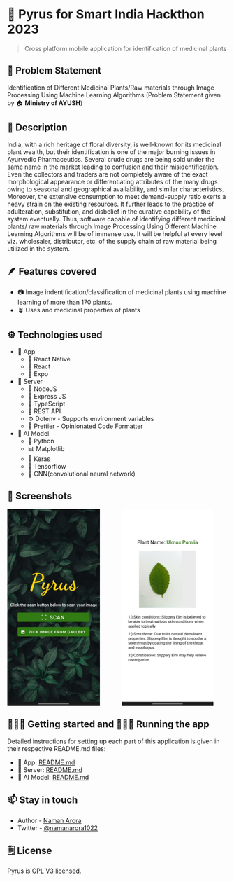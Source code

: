 # 🍎 Pyrus for Smart India Hackthon 2023

> Cross platform mobile application for identification of medicinal plants

## 🤔 Problem Statement

Identification of Different Medicinal Plants/Raw materials through Image Processing Using Machine Learning
Algorithms.(Problem Statement given by 🏠 **Ministry of AYUSH**)

## 💭 Description

India, with a rich heritage of floral diversity, is well-known for its medicinal plant wealth, but their identification
is one of the major burning issues in Ayurvedic Pharmaceutics. Several crude drugs are being sold under the same name in
the market leading to confusion and their misidentification. Even the collectors and traders are not completely aware of
the exact morphological appearance or differentiating attributes of the many drugs owing to seasonal and geographical
availability, and similar characteristics. Moreover, the extensive consumption to meet demand-supply ratio exerts a
heavy strain on the existing resources. It further leads to the practice of adulteration, substitution, and disbelief in
the curative capability of the system eventually. Thus, software capable of identifying different medicinal plants/ raw
materials through Image Processing Using Different Machine Learning Algorithms will be of immense use. It will be
helpful at every level viz. wholesaler, distributor, etc. of the supply chain of raw material being utilized in the
system.

## 🪶 Features covered

-   📷 Image indentification/classification of medicinal plants using machine learning of more than 170 plants.
-   🪴 Uses and medicinal properties of plants

## ⚙️ Technologies used

-   📱 App
    -   🔷 React Native
    -   🩵 React
    -   🎩 Expo
-   🪹 Server
    -   📌 NodeJS
    -   🚂 Express JS
    -   🎉 TypeScript
    -   🏡 REST API
    -   ⚙️ Dotenv - Supports environment variables
    -   🦋 Prettier - Opinionated Code Formatter
-   🤖 AI Model
    -   🐍 Python
    -   📊 Matplotlib
    -   🚩 Keras
    -   🍊 Tensorflow
    -   🌄 CNN(convolutional neural network)

## 📸 Screenshots

<div style="display: flex;gap: 50px;">
    <img src="./assets/landing.jpeg" alt="pyrus app" style="object-fit: contain;height: 450px;" />
    <img src="./assets/details.jpeg" alt="pyrus app" style="object-fit: contain;height: 450px;" />
</div>

## 🚶🏻‍♂️ Getting started and 🏃🏻‍♂️ Running the app

Detailed instructions for setting up each part of this application is given in their respective README.md files:

-   📱 App: [README.md](./app/README.md)
-   🪹 Server: [README.md](./server/README.md)
-   🤖 AI Model: [README.md](./python-model/README.md)

## 📫 Stay in touch

-   Author - [Naman Arora](https://namanarora.vercel.app)
-   Twitter - [@namanarora1022](https://twitter.com/namanarora1022)

## 🗒️ License

Pyrus is [GPL V3 licensed](LICENSE).
